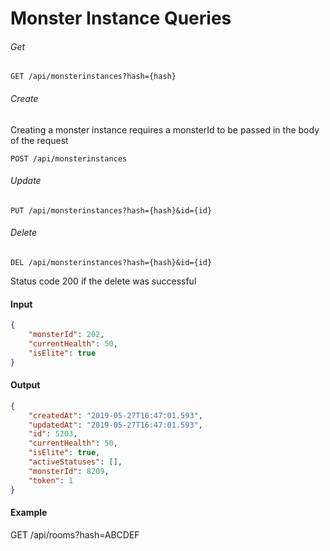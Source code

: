 # Monster Instance Queries
###### Get
```nginx
GET /api/monsterinstances?hash={hash}
```

###### Create

Creating a monster instance requires a monsterId to be passed in the body of the request

```
POST /api/monsterinstances
```

###### Update
```nginx
PUT /api/monsterinstances?hash={hash}&id={id}
```

###### Delete
```nginx
DEL /api/monsterinstances?hash={hash}&id={id}
```

Status code 200 if the delete was successful

#### Input
```json
{
	"monsterId": 202,
	"currentHealth": 50,
	"isElite": true
}
```

#### Output
```json
{
    "createdAt": "2019-05-27T16:47:01.593",
    "updatedAt": "2019-05-27T16:47:01.593",
    "id": 5203,
    "currentHealth": 50,
    "isElite": true,
    "activeStatuses": [],
    "monsterId": 8209,
    "token": 1
}
```

#### Example

GET /api/rooms?hash=ABCDEF